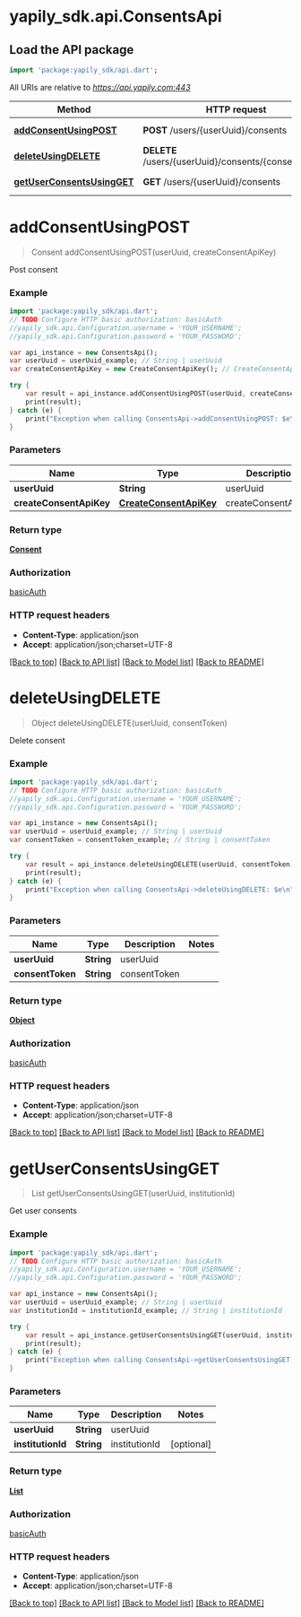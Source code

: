 # yapily_sdk.api.ConsentsApi

## Load the API package
```dart
import 'package:yapily_sdk/api.dart';
```

All URIs are relative to *https://api.yapily.com:443*

Method | HTTP request | Description
------------- | ------------- | -------------
[**addConsentUsingPOST**](ConsentsApi.md#addConsentUsingPOST) | **POST** /users/{userUuid}/consents | Post consent
[**deleteUsingDELETE**](ConsentsApi.md#deleteUsingDELETE) | **DELETE** /users/{userUuid}/consents/{consentToken} | Delete consent
[**getUserConsentsUsingGET**](ConsentsApi.md#getUserConsentsUsingGET) | **GET** /users/{userUuid}/consents | Get user consents


# **addConsentUsingPOST**
> Consent addConsentUsingPOST(userUuid, createConsentApiKey)

Post consent

### Example 
```dart
import 'package:yapily_sdk/api.dart';
// TODO Configure HTTP basic authorization: basicAuth
//yapily_sdk.api.Configuration.username = 'YOUR_USERNAME';
//yapily_sdk.api.Configuration.password = 'YOUR_PASSWORD';

var api_instance = new ConsentsApi();
var userUuid = userUuid_example; // String | userUuid
var createConsentApiKey = new CreateConsentApiKey(); // CreateConsentApiKey | createConsentApiKey

try { 
    var result = api_instance.addConsentUsingPOST(userUuid, createConsentApiKey);
    print(result);
} catch (e) {
    print("Exception when calling ConsentsApi->addConsentUsingPOST: $e\n");
}
```

### Parameters

Name | Type | Description  | Notes
------------- | ------------- | ------------- | -------------
 **userUuid** | **String**| userUuid | 
 **createConsentApiKey** | [**CreateConsentApiKey**](CreateConsentApiKey.md)| createConsentApiKey | 

### Return type

[**Consent**](Consent.md)

### Authorization

[basicAuth](../README.md#basicAuth)

### HTTP request headers

 - **Content-Type**: application/json
 - **Accept**: application/json;charset=UTF-8

[[Back to top]](#) [[Back to API list]](../README.md#documentation-for-api-endpoints) [[Back to Model list]](../README.md#documentation-for-models) [[Back to README]](../README.md)

# **deleteUsingDELETE**
> Object deleteUsingDELETE(userUuid, consentToken)

Delete consent

### Example 
```dart
import 'package:yapily_sdk/api.dart';
// TODO Configure HTTP basic authorization: basicAuth
//yapily_sdk.api.Configuration.username = 'YOUR_USERNAME';
//yapily_sdk.api.Configuration.password = 'YOUR_PASSWORD';

var api_instance = new ConsentsApi();
var userUuid = userUuid_example; // String | userUuid
var consentToken = consentToken_example; // String | consentToken

try { 
    var result = api_instance.deleteUsingDELETE(userUuid, consentToken);
    print(result);
} catch (e) {
    print("Exception when calling ConsentsApi->deleteUsingDELETE: $e\n");
}
```

### Parameters

Name | Type | Description  | Notes
------------- | ------------- | ------------- | -------------
 **userUuid** | **String**| userUuid | 
 **consentToken** | **String**| consentToken | 

### Return type

[**Object**](Object.md)

### Authorization

[basicAuth](../README.md#basicAuth)

### HTTP request headers

 - **Content-Type**: application/json
 - **Accept**: application/json;charset=UTF-8

[[Back to top]](#) [[Back to API list]](../README.md#documentation-for-api-endpoints) [[Back to Model list]](../README.md#documentation-for-models) [[Back to README]](../README.md)

# **getUserConsentsUsingGET**
> List<Consent> getUserConsentsUsingGET(userUuid, institutionId)

Get user consents

### Example 
```dart
import 'package:yapily_sdk/api.dart';
// TODO Configure HTTP basic authorization: basicAuth
//yapily_sdk.api.Configuration.username = 'YOUR_USERNAME';
//yapily_sdk.api.Configuration.password = 'YOUR_PASSWORD';

var api_instance = new ConsentsApi();
var userUuid = userUuid_example; // String | userUuid
var institutionId = institutionId_example; // String | institutionId

try { 
    var result = api_instance.getUserConsentsUsingGET(userUuid, institutionId);
    print(result);
} catch (e) {
    print("Exception when calling ConsentsApi->getUserConsentsUsingGET: $e\n");
}
```

### Parameters

Name | Type | Description  | Notes
------------- | ------------- | ------------- | -------------
 **userUuid** | **String**| userUuid | 
 **institutionId** | **String**| institutionId | [optional] 

### Return type

[**List<Consent>**](Consent.md)

### Authorization

[basicAuth](../README.md#basicAuth)

### HTTP request headers

 - **Content-Type**: application/json
 - **Accept**: application/json;charset=UTF-8

[[Back to top]](#) [[Back to API list]](../README.md#documentation-for-api-endpoints) [[Back to Model list]](../README.md#documentation-for-models) [[Back to README]](../README.md)

